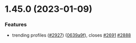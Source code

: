 # 1.45.0 (2023-01-09)


### Features

* trending profiles ([#2927](https://github.com/EddieHubCommunity/LinkFree/issues/2927)) ([0639a9f](https://github.com/EddieHubCommunity/LinkFree/commit/0639a9f167c3b2856bf698157e46fd07db657905)), closes [#2691](https://github.com/EddieHubCommunity/LinkFree/issues/2691) [#2888](https://github.com/EddieHubCommunity/LinkFree/issues/2888)



